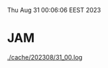 Thu Aug 31 00:06:06 EEST 2023
# JAM
<a href='./cache/202308/31_00.log'>./cache/202308/31_00.log</a>
